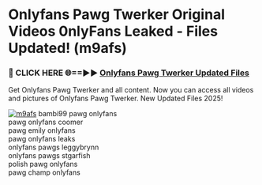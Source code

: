 # Onlyfans Pawg Twerker Original Videos 0nlyFans Leaked - Files Updated! (m9afs)

<h3>🔴 CLICK HERE 🌐==►► <a href="https://hetstrat.blog/NMqPAm" rel="nofollow">Onlyfans Pawg Twerker Updated Files</a></h3>

Get Onlyfans Pawg Twerker and all content. Now you can access all videos and pictures of Onlyfans Pawg Twerker. New Updated Files 2025!

[![m9afs](https://i.imgur.com/K7sEzmb.gif)](https://hetstrat.blog/NMqPAm)
bambi99 pawg onlyfans<br>
pawg onlyfans coomer<br>
pawg emily onlyfans<br>
pawg onlyfans leaks<br>
onlyfans pawgs leggybrynn<br>
onlyfans pawgs stgarfish<br>
polish pawg onlyfans<br>
pawg champ onlyfans